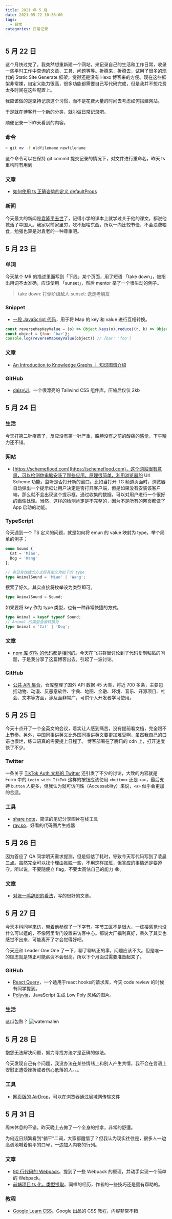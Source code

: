 ```yaml
---
title: 2021 年 5 月
date: 2021-05-22 10:36:00
tags: 
  - 日常
categories: 日常记录
---
```


## 5 月 22 日

这个月快过完了，我突然想重新建一个网站，来记录自己的生活和工作日常，收录一些平时工作中查询的文章、工具、问题等等。折腾来，折腾去，试用了很多的现代的 Static Site Generate 框架，觉得还是没有 Hexo 博客来的方便。现在这些框架非常裸，自定义能力很高，很多功能都需要自己写代码完成，但是我并不想花费太多时间在这些配置上。

我应该做的是坚持记录这个习惯，而不是花费大量的时间去考虑如何搭建网站。

于是就在博客开一个新的分类，就叫做[日常记录](https://blog.mayandev.top/categories/%E6%97%A5%E5%B8%B8%E8%AE%B0%E5%BD%95/)吧。

顺便记录一下昨天看到的内容。

### 命令

```bash
> git mv -f oldfilename newfilename
```

这个命令可以在保持 git commit 提交记录的情况下，对文件进行重命名，昨天 ts 重构时有用到

### 文章

- [如何使用 ts 正确姿势的定义 defaultProps](https://medium.com/@martin_hotell/react-typescript-and-defaultprops-dilemma-ca7f81c661c7)

### 新闻

今天最大的新闻是[袁隆平去世](http://www.xinhuanet.com/photo/2021-05/22/c_1127478719.htm)了，记得小学的课本上就学过关于他的课文，都说他救活了中国人。我家以前家里穷，吃不起啥东西，所以一向比较节俭，不会浪费粮食，勉强也算是对袁老的一种尊重吧。

## 5 月 23 日

### 单词

今天某个 MR 的描述里面写到「下线」某个页面，用了短语 「take down」，被指出用词不太准确，应该使用 「sunset」，然后 mentor 举了一个很生动的例子。

> take down: 打倒阶级敌人
> sunset: 送走老朋友

### Snippet

- [一段 JavaScript 代码](https://codepen.io/mayandev/pen/zYZZXoX?editors=0011)，用于将 Map 的 key 和 value 进行互相转换。

```javascript
const reverseMapKeyValue = (o) => Object.keys(o).reduce((r, k) => Object.assign(r, {[o[k]]: k}), {})
const object = {foo: 'bar'};
console.log(reverseMapKeyValue(object)) // {bar: 'foo'}
```
### 文章

- [An Introduction to Knowledge Graphs ｜ 知识图谱介绍](http://ai.stanford.edu/blog/introduction-to-knowledge-graphs/)

### GitHub

- [daisyUI](https://github.com/saadeghi/daisyui)，一个很漂亮的 Tailwind CSS 组件库，压缩后仅仅 2kb



## 5 月 24 日

### 生活

今天打第二针疫苗了，反应没有第一针严重，胳膊没有之前的酸痛的感觉，下午精力还不错。

### 网站

- [https://schemeflood.com](https://schemeflood.com)，这个网站很有意思，可以检测你电脑安装了那些应用。原理很简单，利用浏览器的 Url Scheme 功能，监听是否打开新的窗口。比如当打开 TG 频道页面时，浏览器自动弹出一个提示框让用户决定是否打开客户端，但是如果没有安装该客户端，那么就不会出现这个提示框。通过收集的数据，可以对用户进行一个很好的画像处理。当然，这样的检测肯定是不完整的，因为不是所有的网页都做了 App 启动的功能。

### TypeScript

今天遇到一个 TS 定义的问题，就是如何将 emun 的 value 映射为 type。举个简单的例子：

```typescript
enum Sound {
  Cat = 'Miao',
  Dog = 'Wang'
};

// 有没有快捷的方式将其定义为如下的 type
type AnimalSound = 'Miao' | 'Wang';
```

搜索了好久，其实直接将枚举设为类型即可。

```typescript
type AnimalSound = Sound;
```

如果要将 key 作为 type 类型，也有一种非常快捷的方式。

```typescript
type Animal = keyof typeof Sound;
// Animal 的类型会被转换为
type Animal = 'Cat' | 'Dog';
```


### 文章

- [npm 库 61% 的代码都是相同的](https://habr.com/ru/post/554334/)。今天在飞书群里讨论到了代码复制粘贴的问题，于是我分享了这篇博客出去，引起了一波讨论。

### GitHub

- [公共 API 集合](https://github.com/public-apis/public-apis)，仓库整理了国外 API 数据 45 大类，将近 700 多条，主要包括动物、动漫、反恶意软件、字典、地图、金融、环境、音乐、开源项目、社会、文本等方面，涉及面非常广，可供个人开发者学习使用。


## 5 月 25 日

今天十点开了一个全英文的会议，着实让人感到痛苦，没有提前看文档，完全跟不上节奏。另外，中国同事讲英文比外国同事讲英文要更加难受啊，虽然我自己的口语也很烂，练口语真的需要提上日程了。
博客部署在了腾讯的 cdn 上，打开速度快了不少。

### Twitter

一条关于 [TikTok Auth 文档的 Twitter]() 还引发了不少的讨论，大致的内容就是 Form 中的 `Login with TikTok` 这样的按钮应该使用 `<button>` 还是 `<a>`，最后支持 `button` 人更多，但我认为就可访问性（Accessablity）来说，`<a>` 似乎会更加的合适。

### 工具

- [share note](https://sharenote.app/)，简洁的笔记分享图片在线工具
- [ray.so](https://ray.so/)，好看的代码图片生成器

## 5 月 26 日

因为答应了 QA 同学明天需求提测，但是低估了耗时，导致今天写代码写到了凌晨三点。虽然完全可以找个理由推脱一些，不用这样加班，但答应的事情还是要遵守。所以说，不要随便立 flag，不要太高估自己的能力 😭。


### 文章

- [对张一鸣辞职的看法](https://interconnected.blog/the-new-interconnected-zhang-yimings-resignation/)，写的很好的文章。

## 5 月 27 日

今天本科同学来访，带着他参观了一下字节。字节工区不是很大，一栋楼感觉也没什么可以逛的，不像阿里专门设置来访客中心。都说大厂福利真好，呆久了其实也感觉不出来，可能离开了才会觉得好吧。

今天还和 Leader One One 了一下，聊了聊转正的事，问题应该不大。但是唯一的顾虑就是转正可能薪资不会很高，所以下个月面试需要准备起来了。

### GitHub

- [React Query](https://react-query.tanstack.com/overview)，一个适用于react hooks的请求库，今天 code review 的时候有同学提到。
- [Polyvia](https://github.com/Ovilia/Polyvia)，JavaScript 生成 Low Poly 风格的图片。

### 生活

这瓜包熟？
![watermalen](https://mayandev.oss-cn-hangzhou.aliyuncs.com/uPic/watermalen.jpg)

## 5 月 28 日

抱怨无法解决问题，努力寻找方法才是正确的做法。

今天发现自己有个问题，我没办法在某些情绪上和别人产生共情，我不会在言语上安慰正遭受挫折或者伤心低落的人。。。

### 工具

- [网页版的 AirDrop](https://snapdrop.net/)，可以在浏览器通过局域网传输文件

## 5 月 31 日

周末休息的不错，昨天晚上去做了一个全身的推拿，非常的舒适。

为何近日频繁看到“躺平”二词，大家都醒悟了？但我认为现实往往是，很多人一边高调地喊着躺平的口号，一边加入内卷的行列。

### 文章

- [90 行代码的 Webpack](https://mp.weixin.qq.com/s/vpQq3FcJuQkKXvxsq8c9Bw)。提到了一些 Webpack 的原理，并动手实现一个简单的 Webpack。
- [前端项目 ts 化，类型提取](https://mp.weixin.qq.com/s/P-NsmO46HKnRxroLea0Q_A)。同样的经历，作者的一些技巧还是蛮有帮助的。

### 教程
- [Google Learn CSS](https://web.dev/learn/css/blend-modes/)。Google 出品的 CSS 教程，内容非常不错